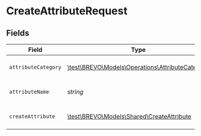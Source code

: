 # CreateAttributeRequest


## Fields

| Field                                                                                           | Type                                                                                            | Required                                                                                        | Description                                                                                     |
| ----------------------------------------------------------------------------------------------- | ----------------------------------------------------------------------------------------------- | ----------------------------------------------------------------------------------------------- | ----------------------------------------------------------------------------------------------- |
| `attributeCategory`                                                                             | [\test\BREVO\Models\Operations\AttributeCategory](../../models/operations/AttributeCategory.md) | :heavy_check_mark:                                                                              | Category of the attribute                                                                       |
| `attributeName`                                                                                 | *string*                                                                                        | :heavy_check_mark:                                                                              | Name of the attribute                                                                           |
| `createAttribute`                                                                               | [\test\BREVO\Models\Shared\CreateAttribute](../../models/shared/CreateAttribute.md)             | :heavy_check_mark:                                                                              | Values to create an attribute                                                                   |